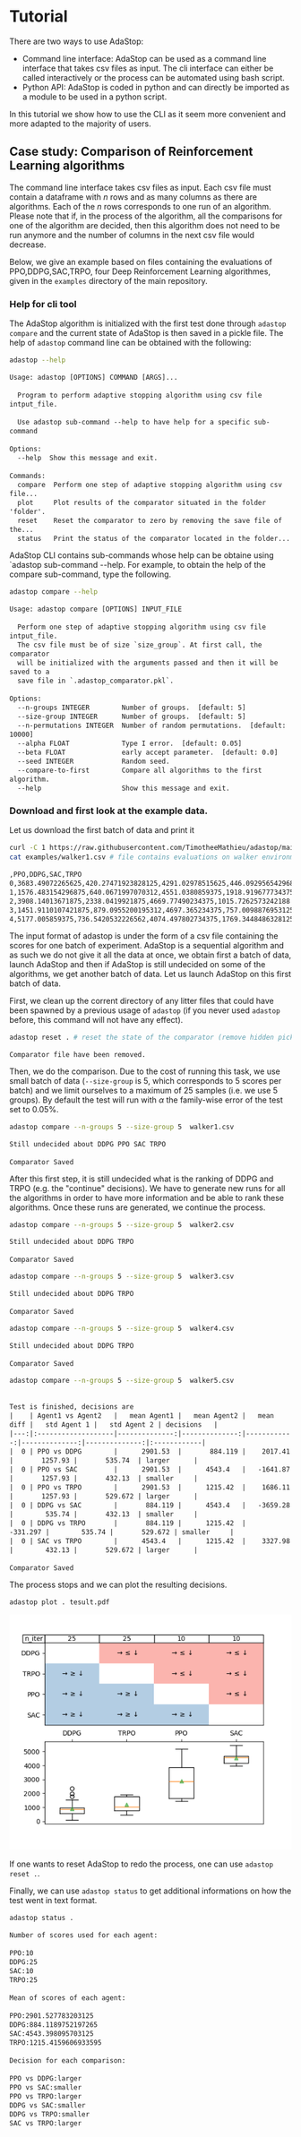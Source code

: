 # Tutorial

There are two ways to use AdaStop:

- Command line interface: AdaStop can be used as a command line interface that takes csv files as input. The cli interface can either be called interactively or the process can be automated using bash script.
- Python API: AdaStop is coded in python and can directly be imported as a module to be used in a python script.

In this tutorial we show how to use the CLI as it seem more convenient and more adapted to the majority of users.

## Case study: Comparison of Reinforcement Learning algorithms

The command line interface takes csv files as input. Each csv file must contain a dataframe with $n$ rows and as many columns as there are algorithms. Each of the $n$ rows corresponds to one run of an algorithm.
Please note that if, in the process of the algorithm, all the comparisons for one of the algorithm are decided, then this algorithm does not need to be run anymore and the number of columns in the next csv file would decrease.

Below, we give an example based on files containing the evaluations of PPO,DDPG,SAC,TRPO, four Deep Reinforcement Learning algorithmes, given in the `examples` directory of the main repository.

### Help for cli tool 

The AdaStop algorithm is initialized with the first test done through `adastop compare` and the current state of AdaStop is then saved in a pickle file. The help of `adastop` command line can be obtained with the following:

```bash
adastop --help
```
```console
Usage: adastop [OPTIONS] COMMAND [ARGS]...

  Program to perform adaptive stopping algorithm using csv file intput_file.

  Use adastop sub-command --help to have help for a specific sub-command

Options:
  --help  Show this message and exit.

Commands:
  compare  Perform one step of adaptive stopping algorithm using csv file...
  plot     Plot results of the comparator situated in the folder 'folder'.
  reset    Reset the comparator to zero by removing the save file of the...
  status   Print the status of the comparator located in the folder...
```

AdaStop CLI contains sub-commands whose help can be obtaine using `adastop sub-command --help. For example, to obtain the help of the compare sub-command, type the following.

```bash
adastop compare --help
```
```console
Usage: adastop compare [OPTIONS] INPUT_FILE

  Perform one step of adaptive stopping algorithm using csv file intput_file.
  The csv file must be of size `size_group`. At first call, the comparator
  will be initialized with the arguments passed and then it will be saved to a
  save file in `.adastop_comparator.pkl`.

Options:
  --n-groups INTEGER        Number of groups.  [default: 5]
  --size-group INTEGER      Number of groups.  [default: 5]
  --n-permutations INTEGER  Number of random permutations.  [default: 10000]
  --alpha FLOAT             Type I error.  [default: 0.05]
  --beta FLOAT              early accept parameter.  [default: 0.0]
  --seed INTEGER            Random seed.
  --compare-to-first        Compare all algorithms to the first algorithm.
  --help                    Show this message and exit.
```

### Download and first look at the example data.
Let us download the first batch of data and print it
```bash
curl -C 1 https://raw.githubusercontent.com/TimotheeMathieu/adastop/main/examples/walker1.csv > walker1.csv
cat examples/walker1.csv # file contains evaluations on walker environment
```
```console
,PPO,DDPG,SAC,TRPO
0,3683.49072265625,420.27471923828125,4291.02978515625,446.09295654296875
1,1576.483154296875,640.0671997070312,4551.0380859375,1918.919677734375
2,3908.14013671875,2338.0419921875,4669.77490234375,1015.7262573242188
3,1451.9110107421875,879.0955200195312,4697.365234375,757.0098876953125
4,5177.005859375,736.5420532226562,4074.497802734375,1769.3448486328125
```

The input format of adastop is under the form of a csv file containing the scores for one batch of experiment. AdaStop is a sequential algorithm and as such we do not give it all the data at once, we obtain first a batch of data, launch AdaStop and then if AdaStop is still undecided on some of the algorithms, we get another batch of data. Let us launch AdaStop on this first batch of data. 

First, we clean up the corrent directory of any litter files that could have been spawned by a previous usage of `adastop` (if you never used `adastop` before, this command will not have any effect).

```bash
adastop reset . # reset the state of the comparator (remove hidden pickle file)
```
```console
Comparator file have been removed.
```

Then, we do the comparison. Due to the cost of running this task, we use small batch of data (`--size-group` is 5, which corresponds to 5 scores per batch) and we limit ourselves to a maximum of $25$ samples (i.e. we use 5 groups). By default the test will run with $\alpha$ the family-wise error of the test set to $0.05\%$.

```bash
adastop compare --n-groups 5 --size-group 5  walker1.csv 
```
```console
Still undecided about DDPG PPO SAC TRPO

Comparator Saved
```
After this first step, it is still undecided what is the ranking of DDPG and TRPO  (e.g. the "continue" decisions). We have to generate new runs for all the algorithms in order to have more information and be able to rank these algorithms. Once these runs are generated, we continue the process.

```bash
adastop compare --n-groups 5 --size-group 5  walker2.csv
```
```console
Still undecided about DDPG TRPO

Comparator Saved
```
```bash
adastop compare --n-groups 5 --size-group 5  walker3.csv
```
```console
Still undecided about DDPG TRPO

Comparator Saved
```
```bash
adastop compare --n-groups 5 --size-group 5  walker4.csv
```
```console
Still undecided about DDPG TRPO

Comparator Saved
```
```bash
adastop compare --n-groups 5 --size-group 5  walker5.csv
```
```console

Test is finished, decisions are
|    | Agent1 vs Agent2   |   mean Agent1 |   mean Agent2 |   mean diff |   std Agent 1 |   std Agent 2 | decisions   |
|---:|:-------------------|--------------:|--------------:|------------:|--------------:|--------------:|:------------|
|  0 | PPO vs DDPG        |      2901.53  |       884.119 |    2017.41  |       1257.93 |       535.74  | larger      |
|  0 | PPO vs SAC         |      2901.53  |      4543.4   |   -1641.87  |       1257.93 |       432.13  | smaller     |
|  0 | PPO vs TRPO        |      2901.53  |      1215.42  |    1686.11  |       1257.93 |       529.672 | larger      |
|  0 | DDPG vs SAC        |       884.119 |      4543.4   |   -3659.28  |        535.74 |       432.13  | smaller     |
|  0 | DDPG vs TRPO       |       884.119 |      1215.42  |    -331.297 |        535.74 |       529.672 | smaller     |
|  0 | SAC vs TRPO        |      4543.4   |      1215.42  |    3327.98  |        432.13 |       529.672 | larger      |

Comparator Saved
```
The process stops and we can plot the resulting decisions.

```bash
adastop plot . tesult.pdf
```

![](../examples/plot_result.png)

If one wants to reset AdaStop to redo the process, one can use `adastop reset .`. 

Finally, we can use `adastop status` to get additional informations on how the test went in text format.

```bash
adastop status .
```
```console
Number of scores used for each agent:

PPO:10
DDPG:25
SAC:10
TRPO:25

Mean of scores of each agent:

PPO:2901.527783203125
DDPG:884.1189752197265
SAC:4543.398095703125
TRPO:1215.4159606933595

Decision for each comparison:

PPO vs DDPG:larger
PPO vs SAC:smaller
PPO vs TRPO:larger
DDPG vs SAC:smaller
DDPG vs TRPO:smaller
SAC vs TRPO:larger
```
